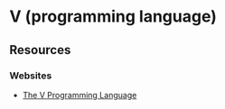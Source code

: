 # V \(programming language\)

## Resources

### Websites

* [The V Programming Language](https://vlang.io/)

